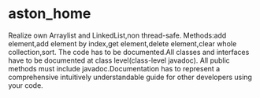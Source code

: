 # aston_home
Realize own Arraylist and LinkedList,non thread-safe. Methods:add element,add element by index,get element,delete element,clear whole collection,sort. The code has to be documented.All classes and interfaces have to be documented at class level(class-level javadoc). All public methods must include javadoc.Documentation has to represent a comprehensive intuitively understandable guide for other developers using your code.
